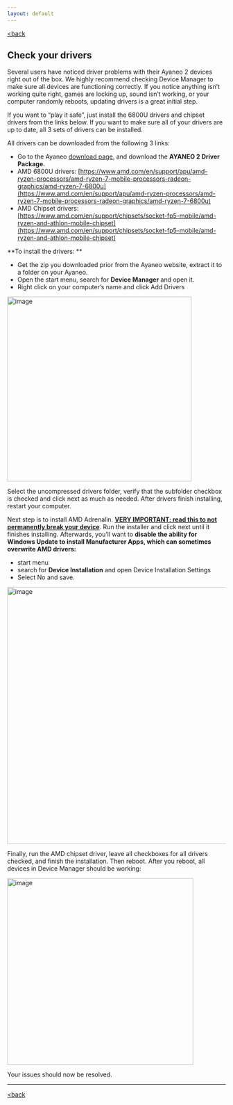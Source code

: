 ```yaml
---
layout: default
---
```

[<back](./)
## Check your drivers

Several users have noticed driver problems with their Ayaneo 2 devices right out of the box. We highly recommend checking Device Manager to make sure all devices are functioning correctly. If you notice anything isn’t working quite right, games are locking up, sound isn’t working, or your computer randomly reboots, updating drivers is a great initial step. 

If you want to “play it safe”, just install the 6800U drivers and chipset drivers from the links below. If you want to make sure all of your drivers are up to date, all 3 sets of drivers can be installed. 

All drivers can be downloaded from the following 3 links: 

- Go to the Ayaneo [download page](https://ayaneo.com/support/download), and download the **AYANEO 2 Driver Package.**
- AMD 6800U drivers: [https://www.amd.com/en/support/apu/amd-ryzen-processors/amd-ryzen-7-mobile-processors-radeon-graphics/amd-ryzen-7-6800u](https://www.amd.com/en/support/apu/amd-ryzen-processors/amd-ryzen-7-mobile-processors-radeon-graphics/amd-ryzen-7-6800u)
- AMD Chipset drivers: [https://www.amd.com/en/support/chipsets/socket-fp5-mobile/amd-ryzen-and-athlon-mobile-chipset](https://www.amd.com/en/support/chipsets/socket-fp5-mobile/amd-ryzen-and-athlon-mobile-chipset)

**To install the drivers: **
- Get the zip you downloaded prior from the Ayaneo website, extract it to a folder on your Ayaneo.
- Open the start menu, search for **Device Manager** and open it.
- Right click on your computer’s name and click Add Drivers

<img width="425" alt="image" src="https://user-images.githubusercontent.com/6972693/214899575-6663d208-4b24-4868-86aa-ec5a0574e117.png">

Select the uncompressed drivers folder, verify that the subfolder checkbox is checked and click next as much as needed. After drivers finish installing, restart your computer. 

Next step is to install AMD Adrenalin. **[VERY IMPORTANT: read this to not permanently break your device](https://www.notion.so/Read-this-6800U-VRAM-Warning-6f768cb51e964ae0bba4a371189df82c)**. Run the installer and click next until it finishes installing. Afterwards, you’ll want to **disable the ability for Windows Update to install Manufacturer Apps, which can sometimes overwrite AMD drivers:** 

- start menu
- search for **Device Installation** and open Device Installation Settings
- Select No and save.

<img width="591" alt="image" src="https://user-images.githubusercontent.com/6972693/214899862-de70fe53-a642-4888-9c97-14ad3541a159.png">

Finally, run the AMD chipset driver, leave all checkboxes for all drivers checked, and finish the installation. Then reboot. After you reboot, all devices in Device Manager should be working: 

<img width="429" alt="image" src="https://user-images.githubusercontent.com/6972693/214899922-26304188-d8c2-4a02-ae7a-87444b004531.png"> 

Your issues should now be resolved.

***
[<back](./)
